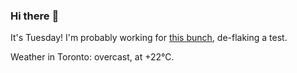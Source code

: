 ### Hi there :wave:

It's Tuesday! I'm probably working for [this bunch](https://github.com/kohofinancial), de-flaking a test.

Weather in Toronto: overcast, at +22°C.
